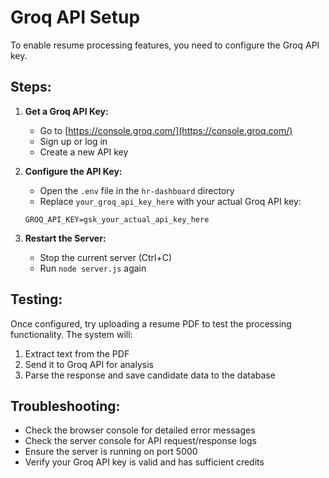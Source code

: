 # Groq API Setup

To enable resume processing features, you need to configure the Groq API key.

## Steps:

1. **Get a Groq API Key:**

   - Go to [https://console.groq.com/](https://console.groq.com/)
   - Sign up or log in
   - Create a new API key

2. **Configure the API Key:**

   - Open the `.env` file in the `hr-dashboard` directory
   - Replace `your_groq_api_key_here` with your actual Groq API key:

   ```
   GROQ_API_KEY=gsk_your_actual_api_key_here
   ```

3. **Restart the Server:**
   - Stop the current server (Ctrl+C)
   - Run `node server.js` again

## Testing:

Once configured, try uploading a resume PDF to test the processing functionality. The system will:

1. Extract text from the PDF
2. Send it to Groq API for analysis
3. Parse the response and save candidate data to the database

## Troubleshooting:

- Check the browser console for detailed error messages
- Check the server console for API request/response logs
- Ensure the server is running on port 5000
- Verify your Groq API key is valid and has sufficient credits
